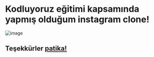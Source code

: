 # Kodluyoruz eğitimi kapsamında yapmış olduğum instagram clone!

![image](/assets/1.png)

## Teşekkürler [patika!](https://academy.patika.dev/tr/paths)